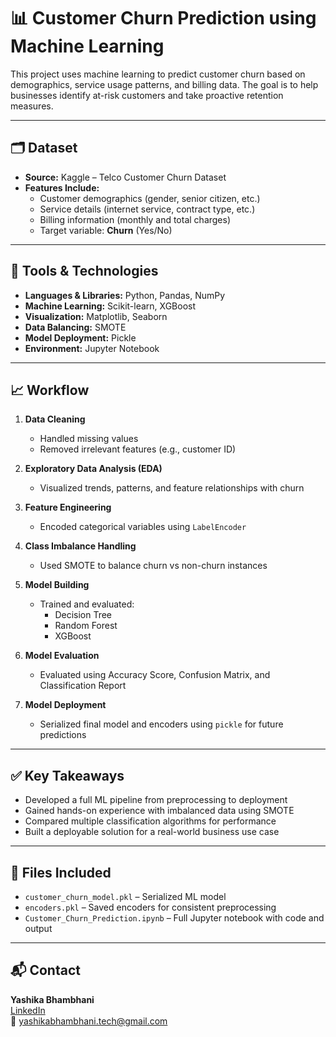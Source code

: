 # 📊 Customer Churn Prediction using Machine Learning

This project uses machine learning to predict customer churn based on demographics, service usage patterns, and billing data. The goal is to help businesses identify at-risk customers and take proactive retention measures.

---

## 🗂️ Dataset

- **Source:** Kaggle – Telco Customer Churn Dataset  
- **Features Include:**  
  - Customer demographics (gender, senior citizen, etc.)  
  - Service details (internet service, contract type, etc.)  
  - Billing information (monthly and total charges)  
  - Target variable: **Churn** (Yes/No)

---

## 🔧 Tools & Technologies

- **Languages & Libraries:** Python, Pandas, NumPy  
- **Machine Learning:** Scikit-learn, XGBoost  
- **Visualization:** Matplotlib, Seaborn  
- **Data Balancing:** SMOTE  
- **Model Deployment:** Pickle  
- **Environment:** Jupyter Notebook

---

## 📈 Workflow

1. **Data Cleaning**
   - Handled missing values
   - Removed irrelevant features (e.g., customer ID)

2. **Exploratory Data Analysis (EDA)**
   - Visualized trends, patterns, and feature relationships with churn

3. **Feature Engineering**
   - Encoded categorical variables using `LabelEncoder`

4. **Class Imbalance Handling**
   - Used SMOTE to balance churn vs non-churn instances

5. **Model Building**
   - Trained and evaluated:
     - Decision Tree
     - Random Forest
     - XGBoost

6. **Model Evaluation**
   - Evaluated using Accuracy Score, Confusion Matrix, and Classification Report

7. **Model Deployment**
   - Serialized final model and encoders using `pickle` for future predictions

---

## ✅ Key Takeaways

- Developed a full ML pipeline from preprocessing to deployment
- Gained hands-on experience with imbalanced data using SMOTE
- Compared multiple classification algorithms for performance
- Built a deployable solution for a real-world business use case

---

## 📁 Files Included

- `customer_churn_model.pkl` – Serialized ML model
- `encoders.pkl` – Saved encoders for consistent preprocessing
- `Customer_Churn_Prediction.ipynb` – Full Jupyter notebook with code and output

---

## 📬 Contact

**Yashika Bhambhani**  
[LinkedIn](https://www.linkedin.com/in/yashikabhambhani)  
📧 yashikabhambhani.tech@gmail.com



